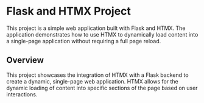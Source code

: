 # Flask and HTMX Project

This project is a simple web application built with Flask and HTMX. The application demonstrates how to use HTMX to dynamically load content into a single-page application without requiring a full page reload.

## Overview
This project showcases the integration of HTMX with a Flask backend to create a dynamic, single-page web application. HTMX allows for the dynamic loading of content into specific sections of the page based on user interactions.
